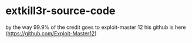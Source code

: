 # extkill3r-source-code

by the way 99.9% of the credit goes to exploit-master 12 his github is here (https://github.com/Exploit-Master12)
